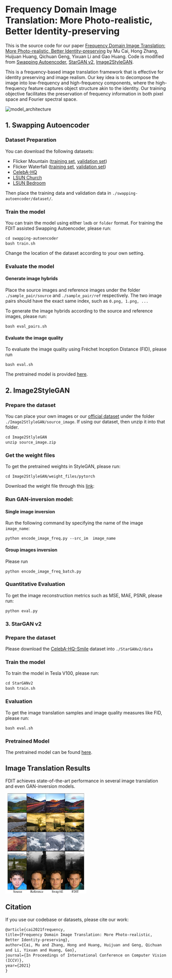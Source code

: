 # Frequency Domain Image Translation: More Photo-realistic, Better Identity-preserving

This is the source code for our paper [Frequency Domain Image Translation: More Photo-realistic, Better Identity-preserving](https://arxiv.org/abs/2011.13611)
by Mu Cai, Hong Zhang, Huijuan Huang, Qichuan Geng, Yixuan Li and Gao Huang. 
Code is modified from [Swapping Autoencoder](https://github.com/rosinality/swapping-autoencoder-pytorch),
[StarGAN v2](https://github.com/clovaai/stargan-v2),
[Image2StyleGAN](https://github.com/pacifinapacific/StyleGAN_LatentEditor).



This is a frequency-based image translation framework that is effective for identity preserving and image realism.
Our key idea is to decompose the image into low-frequency and high-frequency components, where the high-frequency feature captures object structure akin to the identity. 
Our training objective facilitates the preservation of frequency information in both pixel space and Fourier spectral space.


![model_architecture](demo_figs/structure.png)


<!-- ## Usage -->

## 1. Swapping Autoencoder

### Dataset Preparation

You can download the following datasets:
- Flicker Mountain ([training set](https://drive.google.com/file/d/19myZh-p9rTDQ8VxBkUAPmDpl1ZSyaqJH/view?usp=sharing), [validation set](https://drive.google.com/file/d/1oCQESEWdgcEP0D2d1t7wJ19EfeVp8pAC/view?usp=sharing))
- Flicker Waterfall ([training set](https://drive.google.com/file/d/1ldqWrIcMtTs1qXX5uiJRLUpWNTNFkDes/view?usp=sharing), [validation set](https://drive.google.com/file/d/1GPriWpQnLXTGPWjiCw1d8TQ1BwWM1wA9/view?usp=sharing))
- [CelebA-HQ](https://www.dropbox.com/s/f7pvjij2xlpff59/celeba_hq.zip?dl=0)
- [LSUN Church](https://github.com/fyu/lsun)
- [LSUN Bedroom](https://github.com/fyu/lsun)

Then place the training data and validation data in
`./swapping-autoencoder/dataset/`.

### Train the model 
You can train the model using either `lmdb` or `folder` format.
For training the FDIT assisted Swapping Autoencoder, please run:
```
cd swapping-autoencoder 
bash train.sh
```
Change the location of the dataset according to your own setting.

### Evaluate the model

#### Generate image hybrids

Place the source images and reference images under the folder `./sample_pair/source` and `./sample_pair/ref` respectively. The two image pairs should have the exact same index, such as `0.png, 1.png, ...`

To generate the image hybrids according to the source and reference images, please run:
```
bash eval_pairs.sh
```
#### Evaluate the image quality

To evaluate the image quality using Fréchet Inception Distance (FID), please run
```
bash eval.sh
```
The pretrained model is provided [here](https://drive.google.com/file/d/1wTSD7XV8oQKkcjYdIbbTI_m0SussAhp5/view?usp=sharing).
##  2. Image2StyleGAN

### Prepare the dataset 

You can place your own images or our [official dataset](https://drive.google.com/file/d/1snlVP5JIepF1jpMhH8f-V_nuYoZMfang/view?usp=sharing) under the folder `./Image2StlyleGAN/source_image`. If using our dataset, then unzip it into that folder.

```
cd Image2StlyleGAN
unzip source_image.zip 
```

### Get the weight files
To get the pretrained weights in StyleGAN, please run:
```
cd Image2StlyleGAN/weight_files/pytorch
```

Download the weight file through this [link](https://drive.google.com/file/d/1wrhTujjkqlviE8ia5DaBHEsFeEonsbNp/view?usp=sharing): 

### Run GAN-inversion model:
#### Single image inversion
Run the following command by specifying the name of the image `image_name`:

```
python encode_image_freq.py --src_im  image_name
```

#### Group images inversion
Please run
```
python encode_image_freq_batch.py 
```

### Quantitative Evaluation
To get the image reconstruction metrics such as MSE, MAE, PSNR, please run:

```
python eval.py         
```

### 3. StarGAN v2

### Prepare the dataset 

Please download the [CelebA-HQ-Smile](https://drive.google.com/file/d/1k5RnU_O9bP0RGM_TKWN5jQoP_pGXghSN/view?usp=sharing) dataset into `./StarGANv2/data`

### Train the model 
To train the model in Tesla V100, please run:
```
cd StarGANv2
bash train.sh
```

### Evaluation

To get the image translation samples and image quality measures like FID, please run:

```
bash eval.sh
```

### Pretrained Model
The pretrained model can be found [here](https://drive.google.com/file/d/1gexU8q01yyNbJctIDkmwjrSIQ2HpMZ_S/view?usp=sharing).


## Image Translation Results

FDIT achieves state-of-the-art performance in several image translation and even GAN-inversion models.

<img src="demo_figs/figure1.png" width = "50%" height = "50%" alt="demo" align=center />

<!-- ![results](demo_figs/figure1.png) -->

## Citation

If you use our codebase or datasets, please cite our work:
```
@article{cai2021frequency,
title={Frequency Domain Image Translation: More Photo-realistic, Better Identity-preserving},
author={Cai, Mu and Zhang, Hong and Huang, Huijuan and Geng, Qichuan and Li, Yixuan and Huang, Gao},
journal={In Proceedings of International Conference on Computer Vision (ICCV)},
year={2021}
}
```
